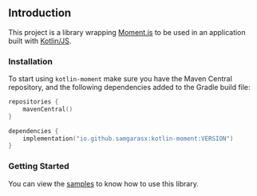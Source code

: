 ## Introduction

This project is a library wrapping [Moment.js](https://momentjs.com/) to be used in an application 
built with [Kotlin/JS](https://kotlinlang.org/docs/reference/js-overview.html).

### Installation

To start using `kotlin-moment` make sure you have the Maven Central repository, and the following dependencies added to 
the Gradle build file:

```kotlin
repositories {
    mavenCentral()
}

dependencies {
    implementation("io.github.samgarasx:kotlin-moment:VERSION")
}
```

### Getting Started

You can view the [samples](https://github.com/samgarasx/kotlin-js-wrappers/tree/master/kotlin-moment/moment-samples) to know 
how to use this library.
